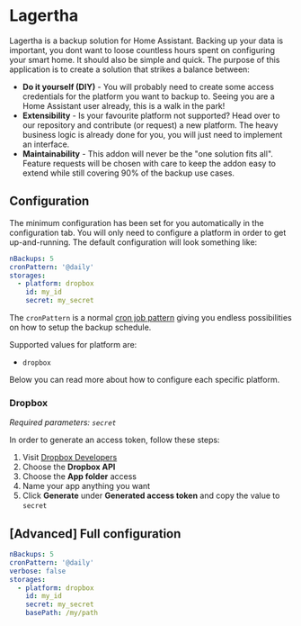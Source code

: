 # Lagertha

Lagertha is a backup solution for Home Assistant. Backing up your data is important, you dont want to loose countless hours spent on configuring your smart home. It should also be simple and quick. The purpose of this application is to create a solution that strikes a balance between:

* **Do it yourself (DIY)** - You will probably need to create some access credentials for the platform you want to backup to. Seeing you are a Home Assistant user already, this is a walk in the park!
* **Extensibility** - Is your favourite platform not supported? Head over to our repository and contribute (or request) a new platform. The heavy business logic is already done for you, you will just need to implement an interface.
* **Maintainability** - This addon will never be the "one solution fits all". Feature requests will be chosen with care to keep the addon easy to extend while still covering 90% of the backup use cases.

## Configuration

The minimum configuration has been set for you automatically in the configuration tab. You will only need to configure a platform in order to get up-and-running. The default configuration will look something like:

```yml
nBackups: 5
cronPattern: '@daily'
storages:
  - platform: dropbox
    id: my_id
    secret: my_secret
```

The `cronPattern` is a normal [cron job pattern](https://crontab.guru/) giving you endless possibilities on how to setup the backup schedule. 

Supported values for platform are:

* `dropbox`

Below you can read more about how to configure each specific platform.

### Dropbox

*Required parameters: `secret`*

In order to generate an access token, follow these steps:

1. Visit [Dropbox Developers](https://www.dropbox.com/developers/apps/create)
2. Choose the **Dropbox API**
3. Choose the **App folder** access
4. Name your app anything you want
5. Click **Generate** under **Generated access token** and copy the value to `secret`

## [Advanced] Full configuration

```yml
nBackups: 5
cronPattern: '@daily'
verbose: false
storages:
  - platform: dropbox
    id: my_id
    secret: my_secret
    basePath: /my/path
```

